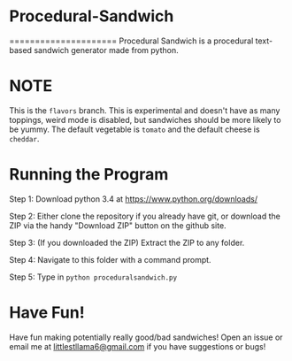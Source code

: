 # Procedural-Sandwich
=====================
Procedural Sandwich is a procedural text-based sandwich generator made from python.

NOTE
====
This is the `flavors` branch. This is experimental and doesn't have as many toppings, weird mode is disabled, but sandwiches should be more likely to be yummy. The default vegetable is `tomato` and the default cheese is `cheddar`.

Running the Program
===================
Step 1: Download python 3.4 at https://www.python.org/downloads/

Step 2: Either clone the repository if you already have git, or download the ZIP via the handy "Download ZIP" button on the github site.

Step 3: (If you downloaded the ZIP) Extract the ZIP to any folder.

Step 4: Navigate to this folder with a command prompt.

Step 5: Type in `python proceduralsandwich.py`

Have Fun!
=========
Have fun making potentially really good/bad sandwiches! Open an issue or email me at littlestllama6@gmail.com if you have suggestions or bugs!
